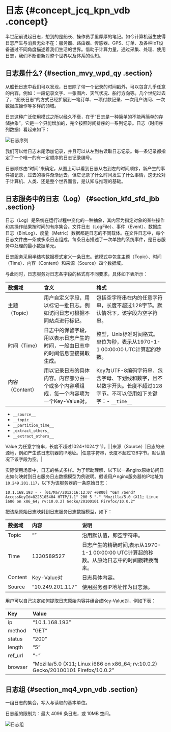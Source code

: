 # 日志 {#concept_jcq_kpn_vdb .concept}

半世纪前说起日志，想到的是船长、操作员手里厚厚的笔记。如今计算机诞生使得日志产生与消费无处不在：服务器、路由器、传感器、GPS、订单、及各种IoT设备通过不同角度描述着我们生活的世界。借助于计算力量，通过采集、处理、使用日志，我们不断更新对整个世界以及体系的认知。

## 日志是什么? {#section_mvy_wpd_qy .section}

从船长日志中我们可以发现，日志除了带一个记录的时间戳外，可以包含几乎任意的内容，例如：一段记录文字、一张图片、天气状况、船行方向等。几个世纪过去了，“船长日志”的方式已经扩展到一笔订单、一项付款记录、一次用户访问、一次数据库操作等多样的领域。

日志这种广泛使用模式之所以经久不衰，在于“日志是一种简单的不能再简单的存储抽象”。它是一个只能增加的，完全按照时间排序的一系列记录。日志（时间序列数据）看起来如下：

![](http://static-aliyun-doc.oss-cn-hangzhou.aliyuncs.com/assets/img/13008/2376_zh-CN.png "日志序列")

我们可以给日志末尾添加记录，并且可以从左到右读取日志记录。每一条记录都指定了一个唯一的有一定顺序的日志记录编号。

日志顺序由“时间”来确定，从图上可以看到日志从右到左的时间顺序，新产生的事件被记录，过去的事件渐渐远去，但它记录了什么时间发生了什么事情，这无论对于计算机、人类、还是整个世界而言，是认知与推理的基础。

## 日志服务中的日志（Log） {#section_kfd_sfd_jbb .section}

日志（Log）是系统在运行过程中变化的一种抽象，其内容为指定对象的某些操作和其操作结果按时间的有序集合。文件日志（LogFile）、事件（Event）、数据库日志（BinLog）、度量（Metric）数据都是日志的不同载体。在文件日志中，每个日志文件由一条或多条日志组成，每条日志描述了一次单独的系统事件，是日志服务中处理的最小数据单元。

日志服务采用半结构数据模式定义一条日志。该模式中包含主题（Topic）、时间（Time）、内容（Content）和来源（Source）四个数据域。

与此同时，日志服务对日志各字段的格式有不同要求，具体如下表所示：

|数据域|含义|格式|
|:--|:-|:-|
|主题（Topic）|用户自定义字段，用以标记一批日志。例如访问日志可根据不同站点进行标记。|包括空字符串在内的任意字符串，长度不超过128字节。默认情况下，该字段为空字符串。|
|时间（Time）|日志中的保留字段，用以表示日志产生的时间，一般由日志中的时间信息直接提取生成。|整型，Unix标准时间格式。单位为秒，表示从1970-1-1 00:00:00 UTC计算起的秒数。|
|内容（Content）|用以记录日志的具体内容。内容部分由一个或多个内容项组成，每一个内容项为一个Key-Value对。|Key为UTF-8编码字符串，包含字母、下划线和数字，且不以数字开头。长度不超过128字节。不可以使用如下关键字：-   `__time__`
-   `__source__`
-   `__topic__`
-   `__partition_time__`
-   `_extract_others_`
-   `__extract_others__`

Value 为任意字符串，长度不超过1024\*1024字节。|
|来源（Source）|日志的来源地，例如产生该日志机器的IP地址。|任意字符串，长度不超过128字节。默认情况下该字段为空。|

实际使用场景中，日志的格式多样。为了帮助理解，以下以一条nginx原始访问日志如何映射到日志服务日志数据模型为例说明。假设用户nginx服务器的IP地址为`10.249.201.117`，以下为该服务器的一条原始日志：

```
10.1.168.193 - - [01/Mar/2012:16:12:07 +0800] "GET /Send?AccessKeyId=8225105404 HTTP/1.1" 200 5 "-" "Mozilla/5.0 (X11; Linux i686 on x86_64; rv:10.0.2) Gecko/20100101 Firefox/10.0.2"
```

把该条原始日志映射到日志服务日志数据模型，如下：

|数据域|内容|说明|
|:--|:-|:-|
|Topic|“”|沿用默认值，即空字符串。|
|Time|1330589527|日志产生的精确时间,表示从1970-1-1 00:00:00 UTC计算起的秒数。从原始日志中的时间戳转换而来。|
|Content|Key-Value对|日志具体内容。|
|Source|“10.249.201.117”|使用服务器IP地址作为日志源。|

用户可以自己决定如何提取日志原始内容并组合成Key-Value对，例如下表：

|Key|Value|
|:--|:----|
|ip|“10.1.168.193”|
|method|“GET”|
|status|“200”|
|length|“5”|
|ref\_url|“-“|
|browser|“Mozilla/5.0 \(X11; Linux i686 on x86\_64; rv:10.0.2\) Gecko/20100101 Firefox/10.0.2”|

## 日志组 {#section_mq4_vpn_vdb .section}

一组日志的集合，写入与读取的基本单位。

日志组的限制为：最大 4096 条日志，或 10MB 空间。

 ![](http://static-aliyun-doc.oss-cn-hangzhou.aliyuncs.com/assets/img/13008/2377_zh-CN.png "日志组") 

